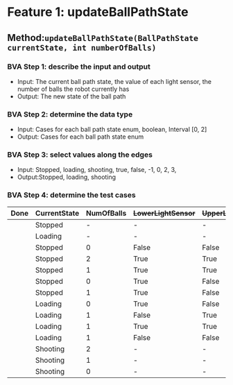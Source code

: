 # Feature 1: updateBallPathState

## Method:`updateBallPathState(BallPathState currentState, int numberOfBalls)`

### BVA Step 1: describe the input and output

* Input: The current ball path state, the value of each light sensor, the number of balls the robot currently has
* Output: The new state of the ball path

### BVA Step 2: determine the data type

* Input: Cases for each ball path state enum, boolean, Interval [0, 2]
* Output: Cases for each ball path state enum

### BVA Step 3: select values along the edges

* Input: Stopped, loading, shooting, true, false, -1, 0, 2, 3,
* Output:Stopped, loading, shooting

### BVA Step 4: determine the test cases


| Done | CurrentState | NumOfBalls | ~~LowerLightSensor~~ | ~~UpperLightSensor~~ | *NewState* | *Exception*     |
| ------ | :------------- | ------------ | ---------------------- | ---------------------- | ------------ | :---------------- |
|      | Stopped      | -          | -                    | -                    | X          | IllegalArgument |
|      | Loading      | -          | -                    | -                    | X          | IllegalArgument |
|      | Stopped      | 0          | False                | False                | Stopped    | X               |
|      | Stopped      | 2          | True                 | True                 | Stopped    | X               |
|      | Stopped      | 1          | True                 | True                 | Loading    | X               |
|      | Stopped      | 0          | True                 | False                | Loading    | X               |
|      | Stopped      | 1          | True                 | False                | Loading    | X               |
|      | Loading      | 0          | True                 | False                | Loading    | X               |
|      | Loading      | 1          | False                | True                 | Stopped    | X               |
|      | Loading      | 1          | True                 | True                 | Loading    | X               |
|      | Loading      | 1          | False                | False                | Loading    | X               |
|      | Shooting     | 2          | -                    | -                    | Shooting   | X               |
|      | Shooting     | 1          | -                    | -                    | Shooting   | X               |
|      | Shooting     | 0          | -                    | -                    | Stopped    | X               |

